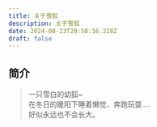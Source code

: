 ```yaml
---
title: 关于雪狐
description: 关于雪狐
date: 2024-08-23T20:58:16.218Z
draft: false
---
```


## 简介

> 一只雪白的幼狐~  
> 在冬日的暖阳下睡着懒觉、奔跑玩耍....  
> 好似永远也不会长大。

